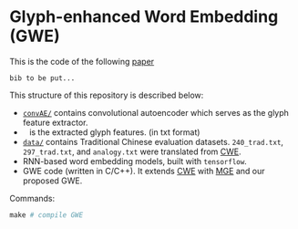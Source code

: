 # Glyph-enhanced Word Embedding (GWE)

This is the code of the following [paper](https://arxiv.org/abs/1708.04755)
```
bib to be put... 
```    

This structure of this repository is described below: 
- [`convAE/`](./convAE) contains convolutional autoencoder which serves as the glyph feature extractor.
- ` ` is the extracted glyph features. (in txt format)
- [`data/`](./data) contains Traditional Chinese evaluation datasets. `240_trad.txt`, `297_trad.txt`, and `analogy.txt` were translated from [CWE](https://github.com/Leonard-Xu/CWE).
- RNN-based word embedding models, built with `tensorflow`.
- GWE code (written in C/C++). It extends [CWE](https://github.com/Leonard-Xu/CWE) with [MGE](http://www.aclweb.org/anthology/D/D16/D16-1100.pdf) and our proposed GWE.

Commands:
```python
make # compile GWE
```
